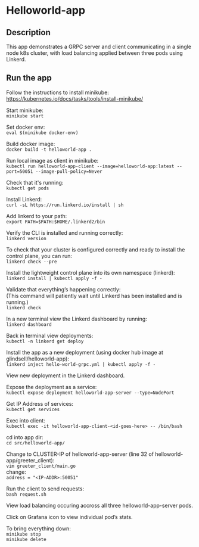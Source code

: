 # Helloworld-app
## Description  
This app demonstrates a GRPC server and client communicating in a single node k8s cluster, with load balancing applied between three pods using Linkerd.

## Run the app
Follow the instructions to install minikube:  
https://kubernetes.io/docs/tasks/tools/install-minikube/

Start minikube:  
```minikube start```

Set docker env:  
```eval $(minikube docker-env)```

Build docker image:  
```docker build -t helloworld-app .```

Run local image as client in minikube:  
```kubectl run helloworld-app-client --image=helloworld-app:latest --port=50051 --image-pull-policy=Never```

Check that it's running:  
```kubectl get pods```

Install Linkerd:  
```curl -sL https://run.linkerd.io/install | sh```

Add linkerd to your path:  
```export PATH=$PATH:$HOME/.linkerd2/bin```

Verify the CLI is installed and running correctly:  
```linkerd version```

To check that your cluster is configured correctly and ready to install the control plane, you can run:  
```linkerd check --pre```

Install the lightweight control plane into its own namespace (linkerd):  
```linkerd install | kubectl apply -f -```

Validate that everything’s happening correctly:  
(This command will patiently wait until Linkerd has been installed and is running.)  
```linkerd check```

In a new terminal view the Linkerd dashboard by running:  
```linkerd dashboard```

Back in terminal view deployments:  
```kubectl -n linkerd get deploy```

Install the app as a new deployment (using docker hub image at glindsell/helloworld-app):  
```linkerd inject hello-world-grpc.yml | kubectl apply -f -```

View new deployment in the Linkerd dashboard.  

Expose the deployment as a service:  
```kubectl expose deployment helloworld-app-server --type=NodePort```

Get IP Address of services:  
```kubectl get services```

Exec into client:  
```kubectl exec -it helloworld-app-client-<id-goes-here> -- /bin/bash```

cd into app dir:  
```cd src/helloworld-app/```

Change <IP-ADDR> to CLUSTER-IP of helloworld-app-server (line 32 of helloworld-app/greeter_client):  
```vim greeter_client/main.go```  
change:  
```address = "<IP-ADDR>:50051"```

Run the client to send requests:  
```bash request.sh```

View load balancing occuring accross all three helloworld-app-server pods.  

Click on Grafana icon to view individual pod’s stats.  

To bring everything down:  
```minikube stop```  
```minikube delete```
